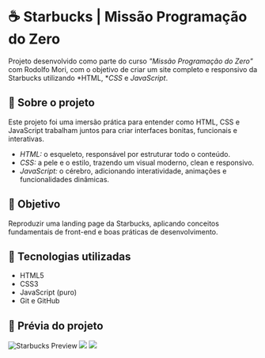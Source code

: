 # ☕ Starbucks | Missão Programação do Zero

Projeto desenvolvido como parte do curso *"Missão Programação do Zero"* com Rodolfo Mori, com o objetivo de criar um site completo e responsivo da Starbucks utilizando *HTML, **CSS* e *JavaScript*.

## 📌 Sobre o projeto
Este projeto foi uma imersão prática para entender como HTML, CSS e JavaScript trabalham juntos para criar interfaces bonitas, funcionais e interativas.

- *HTML:* o esqueleto, responsável por estruturar todo o conteúdo.  
- *CSS:* a pele e o estilo, trazendo um visual moderno, clean e responsivo.  
- *JavaScript:* o cérebro, adicionando interatividade, animações e funcionalidades dinâmicas.

## 🎯 Objetivo
Reproduzir uma landing page da Starbucks, aplicando conceitos fundamentais de front-end e boas práticas de desenvolvimento.

## 🚀 Tecnologias utilizadas
- HTML5
- CSS3
- JavaScript (puro)
- Git e GitHub

## 📸 Prévia do projeto
![Starbucks Preview](Starbucks-1.png) ![](Starbucks-2.png) ![](Starbucks-3.png)
